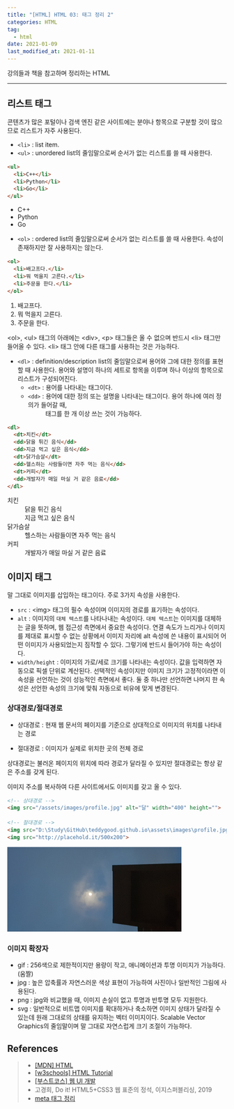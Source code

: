 ```yaml
---  
title: "[HTML] HTML 03: 태그 정리 2"  
categories: HTML  
tag:
  - html
date: 2021-01-09
last_modified_at: 2021-01-11
--- 
```


강의들과 책을 참고하며 정리하는 HTML

---

## 리스트 태그

콘텐츠가 많은 포털이나 검색 엔진 같은 사이트에는 분야나 항목으로 구분할 것이 많으므로 리스트가 자주 사용된다.

- `<li>` : list item.
- `<ul>` : unordered list의 줄임말으로써 순서가 없는 리스트를 쓸 때 사용한다.

```html
<ul> 
  <li>C++</li> 
  <li>Python</li> 
  <li>Go</li> 
</ul> 
```

<ul> 
  <li>C++</li>
  <li>Python</li> 
  <li>Go</li> 
</ul> 

- `<ol>` : ordered list의 줄임말으로써 순서가 없는 리스트를 쓸 때 사용한다. 속성이 존재하지만 잘 사용하지는 않는다.

```html
<ol>
  <li>배고프다.</li>
  <li>뭐 먹을지 고른다.</li>
  <li>주문을 한다.</li>
</ol>
```

<ol>
  <li>배고프다.</li>
  <li>뭐 먹을지 고른다.</li>
  <li>주문을 한다.</li>
</ol>

\<ol>, \<ul> 태그의 아래에는 \<div>, \<p> 태그들은 올 수 없으며 반드시 \<li> 태그만 들어올 수 있다. \<li> 태그 안에 다른 태그를 사용하는 것은 가능하다.

- `<dl>` : definition/description list의 줄임말으로써 용어와 그에 대한 정의를 표현할 때 사용한다. 용어와 설명이 하나의 세트로 항목을 이루며 하나 이상의 항목으로 리스트가 구성되어진다.
  - `<dt>` : 용어를 나타내는 태그이다.
  - `<dd>` : 용어에 대한 정의 또는 설명을 나타내는 태그이다. 용어 하나에 여러 정의가 들어갈 때, <dd> 태그를 한 개 이상 쓰는 것이 가능하다.

```html
<dl>
  <dt>치킨</dt>
  <dd>닭을 튀긴 음식</dd>
  <dd>지금 먹고 싶은 음식</dd>
  <dt>닭가슴살</dt>
  <dd>헬스하는 사람들이면 자주 먹는 음식</dd>
  <dt>커피</dt>
  <dd>개발자가 매일 마실 거 같은 음료</dd>
</dl>
```

<dl>
  <dt>치킨</dt>
  <dd>닭을 튀긴 음식</dd>
  <dd>지금 먹고 싶은 음식</dd>
  <dt>닭가슴살</dt>
  <dd>헬스하는 사람들이면 자주 먹는 음식</dd>
  <dt>커피</dt>
  <dd>개발자가 매일 마실 거 같은 음료</dd>
</dl>

## 이미지 태그

말 그대로 이미지를 삽입하는 태그이다. 주로 3가지 속성을 사용한다.

- `src` : \<img> 태그의 필수 속성이며 이미지의 경로를 표기하는 속성이다. 
- `alt` : 이미지의 `대체 텍스트`를 나타나내는 속성이다. `대체 텍스트`는 이미지를 대체하는 글을 뜻하며, 웹 접근성 측면에서 중요한 속성이다. 연결 속도가 느리거나 이미지를 제대로 표시할 수 없는 상황에서 이미지 자리에 alt 속성에 쓴 내용이 표시되어 어떤 이미지가 사용되었는지 짐작할 수 있다. 그렇기에 반드시 들어가야 하는 속성이다.
- `width/height` : 이미지의 가로/세로 크기를 나타내는 속성이다. 값을 입력하면 자동으로 픽셀 단위로 계산된다. 선택적인 속성이지만 이미지 크기가 고정적이라면 이 속성을 선언하는 것이 성능적인 측면에서 좋다. 둘 중 하나만 선언하면 나머지 한 속성은 선언한 속성의 크기에 맞춰 자동으로 비유에 맞게 변경된다. 

### 상대경로/절대경로

- 상대경로 : 현재 웹 문서의 페이지를 기준으로 상대적으로 이미지의 위치를 나타내는 경로

- 절대경로 : 이미지가 실제로 위치한 곳의 전체 경로

상대경로는 불러온 페이지의 위치에 따라 경로가 달라질 수 있지만 절대경로는 항상 같은 주소를 갖게 된다. 

이미지 주소를 복사하여 다른 사이트에서도 이미지를 갖고 올 수 있다.

```html
<!-- 상대경로 -->
<img src="/assets/images/profile.jpg" alt="달" width="400" height="">

<!-- 절대경로 -->
<img src="D:\Study\GitHub\teddygood.github.io\assets\images\profile.jpg" alt="피자">
<img src="http://placehold.it/500x200">
```

<img src="/assets/images/profile.jpg" alt="달" width="400" height="">

### 이미지 확장자

- gif : 256색으로 제한적이지만 용량이 작고, 애니메이션과 투명 이미지가 가능하다. (움짤)
- jpg : 높은 압축률과 자연스러운 색상 표현이 가능하여 사진이나 일반적인 그림에 사용된다.
- png : jpg와 비교했을 때, 이미지 손실이 없고 투명과 반투명 모두 지원한다.
- svg : 일반적으로 비트맵 이미지를 확대하거나 축소하면 이미지 상태가 달라질 수 있는데 원래 그대로의 상태를 유지하는 벡터 이미지이다. Scalable Vector Graphics의 줄임말이며 말 그대로 자연스럽게 크기 조절이 가능하다.

## References

>- [[MDN] HTML](https://developer.mozilla.org/ko/docs/Web/HTML)
>- [[w3schools] HTML Tutorial](https://www.w3schools.com/html/default.asp)
>- [[부스트코스] 웹 UI 개발](https://www.boostcourse.org/cs120)
>- 고경희, Do it! HTML5+CSS3 웹 표준의 정석, 이지스퍼블리싱, 2019
>- [meta 태그 정리](https://webclub.tistory.com/354)